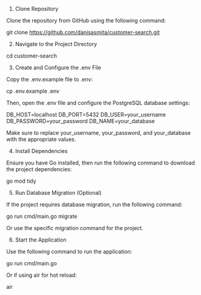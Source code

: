 1. Clone Repository

Clone the repository from GitHub using the following command:

git clone https://github.com/danisasmita/customer-search.git

2. Navigate to the Project Directory

cd customer-search

3. Create and Configure the .env File

Copy the .env.example file to .env:

cp .env.example .env

Then, open the .env file and configure the PostgreSQL database settings:

DB_HOST=localhost
DB_PORT=5432
DB_USER=your_username
DB_PASSWORD=your_password
DB_NAME=your_database

Make sure to replace your_username, your_password, and your_database with the appropriate values.

4. Install Dependencies

Ensure you have Go installed, then run the following command to download the project dependencies:

go mod tidy

5. Run Database Migration (Optional)

If the project requires database migration, run the following command:

go run cmd/main.go migrate

Or use the specific migration command for the project.

6. Start the Application

Use the following command to run the application:

go run cmd/main.go

Or if using air for hot reload:

air

